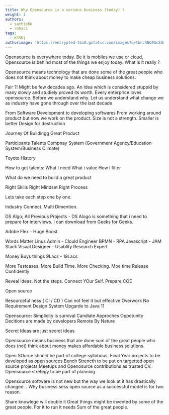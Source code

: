 ```yaml
---
title: Why Opensource is a serious business (today) ?
weight: 1
authors:
  - sathishk
  - rmhari
tags:
  - KJSKj
authorimage: 'https://encrypted-tbn0.gstatic.com/images?q=tbn:ANd9GcSOd256TcC6vcaQ99TYzoP0pBbch9_Q-bbrmw&usqp=CAU'
---
```


Opensource is everywhere today. Be it is mobiles we use or cloud, Opensource is behind most of the things we enjoy today. What is it really ? 

Opensource means technology that are done some of the great people who does not think about money to make cheap business solutions.

Fair ?! Might be few decades ago. An Idea which is considered stuppid by many slowly and studiely proved its worth. Every enterprice loves opensource. Before we understand why. Let us understand what change we as industry have gone through over the last decade

From Software Development to developing softwares
From working around product but now we work on the product.
Size is not a strength. Smaller is better
Design for destruction

Journey Of Buildingg Great Product 

Participants 
Talents
Compnay
System (Governmenr Agency/Education System/Business Climate)

Toyoto History

How to get talents:
What I need
What i value
How i filter

What do we need to build a great product

Right Skills
Right Mindset
Right Process

Lets take each step one by one. 



Industry Connect. Multi Dimention.

DS Algo;
 All Previous Projects - DS Alogo is something that i need to prepare for interviews. I can download from Geeks for Geeks.

Adobe Flex - Huge Boost.

Words Matter
Linus Admin - Clould Engineer
BPMN - RPA
Javascript - JAM Stack
Visual Designer - Usablity Research Expert 


Money Buys things
9Lacs - 19Lacs

More Testcases. More Build Time. More Checking. Moe time
Release Confidently


Reveal Ideas.  Not the steps.
Connect YOur Self. Prepare COE


Open source

Resourceful ness ( CI / CD )
Can not feel it but effective
Overwork No Requirement 
Design System
Upgarde to Java 11



Opensource:
Simplicity is survival
Candiate Approches Oppetunity
Decitions are made by developers
Remote By Nature

Secret Ideas are just secret ideas

Opensource means business that are done sum of the great people who does (not) think about money makes affordable business solutions.

Open SOurce should be part of college syllobous. Final Year projects to be developed as open sources
Bench Strencth to be put on targetted open source projects
Meetups and Openosurce contributions as trusted CV.
Opensource stretegy to be part of planning

Opensource software is not new but the way we look at it has drastically changed. . Why business sess open source as a successful model is for two reason.

Share knowlege will double it
Great things might be invented by some of the great people. For it to run it needs Sum of the great people.

